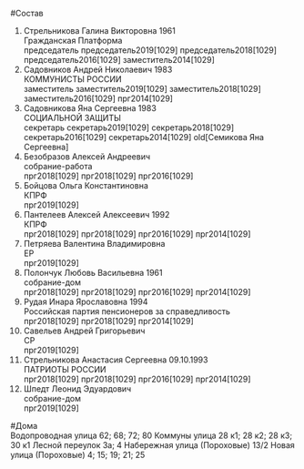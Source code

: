 #Состав  
1. Стрельникова Галина Викторовна 1961  
    Гражданская Платформа  
    председатель председатель2019[1029] председатель2018[1029] председатель2016[1029] заместитель2014[1029]  
2. Садовников Андрей Николаевич 1983  
    КОММУНИСТЫ РОССИИ  
    заместитель заместитель2019[1029] заместитель2018[1029] заместитель2016[1029] прг2014[1029]  
3. Садовникова Яна Сергеевна 1983  
    СОЦИАЛЬНОЙ ЗАЩИТЫ  
    секретарь секретарь2019[1029] секретарь2018[1029] секретарь2016[1029] секретарь2014[1029] old[Семикова Яна Сергеевна]  
4. Безобразов Алексей Андреевич  
    собрание-работа  
    прг2018[1029] прг2018[1029] прг2016[1029]  
5. Бойцова Ольга Константиновна  
    КПРФ  
    прг2019[1029]  
6. Пантелеев Алексей Алексеевич 1992  
    КПРФ  
    прг2018[1029] прг2018[1029] прг2016[1029] прг2014[1029]  
7. Петряева Валентина Владимировна  
    ЕР  
    прг2019[1029]  
8. Полончук Любовь Васильевна 1961  
    собрание-дом  
    прг2018[1029] прг2018[1029] прг2016[1029] прг2014[1029]  
9. Рудая Инара Ярославовна 1994  
    Российская партия пенсионеров за справедливость  
    прг2018[1029] прг2018[1029] прг2014[1029]  
10. Савельев Андрей Григорьевич  
    СР  
    прг2019[1029]  
11. Стрельникова Анастасия Сергеевна 09.10.1993  
    ПАТРИОТЫ РОССИИ  
    прг2018[1029] прг2018[1029] прг2016[1029] прг2014[1029]  
12. Шпедт Леонид Эдуардович  
    собрание-дом  
    прг2019[1029]  

#Дома  
Водопроводная улица 62; 68; 72; 80 Коммуны улица 28 к1; 28 к2; 28 к3; 30 к1 Лесной переулок 3а; 4 Набережная улица (Пороховые) 13/2 Новая улица (Пороховые) 4; 15; 19; 21; 25  
  
